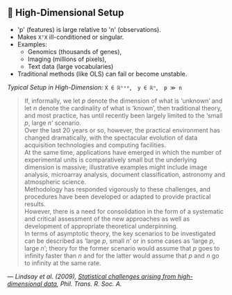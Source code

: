 ## 📌 High-Dimensional Setup

- 'p' (features) is large relative to 'n' (observations).
- Makes `XᵀX` ill-conditioned or singular.
- Examples:
  - Genomics (thousands of genes),
  - Imaging (millions of pixels),
  - Text data (large vocabularies)
- Traditional methods (like OLS) can fail or become unstable.

*Typical Setup in High-Dimension:* 
`X ∈ ℝⁿˣᵖ`, `y ∈ ℝⁿ`, `p ≫ n`


> If, informally, we let *p* denote the dimension of what is ‘unknown’ and let *n* denote the cardinality of what is ‘known’, then traditional theory, and most practice, has until recently been largely limited to the ‘small *p*, large *n*’ scenario.  
> Over the last 20 years or so, however, the practical environment has changed dramatically, with the spectacular evolution of data acquisition technologies and computing facilities.  
> At the same time, applications have emerged in which the number of experimental units is comparatively small but the underlying dimension is massive; illustrative examples might include image analysis, microarray analysis, document classification, astronomy and atmospheric science.  
> Methodology has responded vigorously to these challenges, and procedures have been developed or adapted to provide practical results.  
> However, there is a need for consolidation in the form of a systematic and critical assessment of the new approaches as well as development of appropriate theoretical underpinning.  
> In terms of asymptotic theory, the key scenarios to be investigated can be described as ‘large *p*, small *n*’ or in some cases as ‘large *p*, large *n*’; theory for the former scenario would assume that *p* goes to infinity faster than *n* and for the latter would assume that *p* and *n* go to infinity at the same rate.

— *Lindsay et al. (2009), [Statistical challenges arising from high-dimensional data](https://royalsocietypublishing.org/doi/epdf/10.1098/rsta.2009.0159), Phil. Trans. R. Soc. A.*
